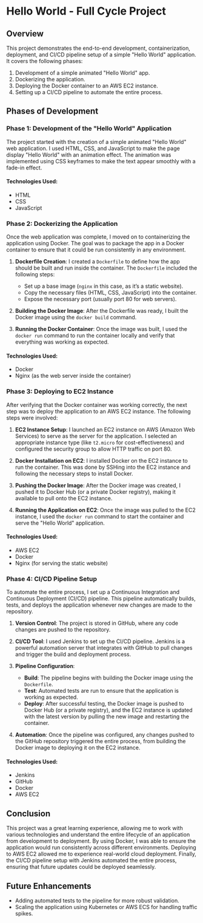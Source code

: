 # Hello World - Full Cycle Project

## Overview
This project demonstrates the end-to-end development, containerization, deployment, and CI/CD pipeline setup of a simple "Hello World" application. It covers the following phases:
1. Development of a simple animated "Hello World" app.
2. Dockerizing the application.
3. Deploying the Docker container to an AWS EC2 instance.
4. Setting up a CI/CD pipeline to automate the entire process.

## Phases of Development

### Phase 1: Development of the "Hello World" Application
The project started with the creation of a simple animated "Hello World" web application. I used HTML, CSS, and JavaScript to make the page display "Hello World" with an animation effect. The animation was implemented using CSS keyframes to make the text appear smoothly with a fade-in effect.

#### Technologies Used:
- HTML
- CSS
- JavaScript

### Phase 2: Dockerizing the Application
Once the web application was complete, I moved on to containerizing the application using Docker. The goal was to package the app in a Docker container to ensure that it could be run consistently in any environment.

1. **Dockerfile Creation**: I created a `Dockerfile` to define how the app should be built and run inside the container. The `Dockerfile` included the following steps:
   - Set up a base image (`nginx` in this case, as it’s a static website).
   - Copy the necessary files (HTML, CSS, JavaScript) into the container.
   - Expose the necessary port (usually port 80 for web servers).

2. **Building the Docker Image**: After the Dockerfile was ready, I built the Docker image using the `docker build` command.

3. **Running the Docker Container**: Once the image was built, I used the `docker run` command to run the container locally and verify that everything was working as expected.

#### Technologies Used:
- Docker
- Nginx (as the web server inside the container)

### Phase 3: Deploying to EC2 Instance
After verifying that the Docker container was working correctly, the next step was to deploy the application to an AWS EC2 instance. The following steps were involved:

1. **EC2 Instance Setup**: I launched an EC2 instance on AWS (Amazon Web Services) to serve as the server for the application. I selected an appropriate instance type (like `t2.micro` for cost-effectiveness) and configured the security group to allow HTTP traffic on port 80.

2. **Docker Installation on EC2**: I installed Docker on the EC2 instance to run the container. This was done by SSHing into the EC2 instance and following the necessary steps to install Docker.

3. **Pushing the Docker Image**: After the Docker image was created, I pushed it to Docker Hub (or a private Docker registry), making it available to pull onto the EC2 instance.

4. **Running the Application on EC2**: Once the image was pulled to the EC2 instance, I used the `docker run` command to start the container and serve the "Hello World" application.

#### Technologies Used:
- AWS EC2
- Docker
- Nginx (for serving the static website)

### Phase 4: CI/CD Pipeline Setup
To automate the entire process, I set up a Continuous Integration and Continuous Deployment (CI/CD) pipeline. This pipeline automatically builds, tests, and deploys the application whenever new changes are made to the repository.

1. **Version Control**: The project is stored in GitHub, where any code changes are pushed to the repository.

2. **CI/CD Tool**: I used Jenkins to set up the CI/CD pipeline. Jenkins is a powerful automation server that integrates with GitHub to pull changes and trigger the build and deployment process.

3. **Pipeline Configuration**:
   - **Build**: The pipeline begins with building the Docker image using the `Dockerfile`.
   - **Test**: Automated tests are run to ensure that the application is working as expected.
   - **Deploy**: After successful testing, the Docker image is pushed to Docker Hub (or a private registry), and the EC2 instance is updated with the latest version by pulling the new image and restarting the container.

4. **Automation**: Once the pipeline was configured, any changes pushed to the GitHub repository triggered the entire process, from building the Docker image to deploying it on the EC2 instance.

#### Technologies Used:
- Jenkins
- GitHub
- Docker
- AWS EC2

## Conclusion
This project was a great learning experience, allowing me to work with various technologies and understand the entire lifecycle of an application from development to deployment. By using Docker, I was able to ensure the application would run consistently across different environments. Deploying to AWS EC2 allowed me to experience real-world cloud deployment. Finally, the CI/CD pipeline setup with Jenkins automated the entire process, ensuring that future updates could be deployed seamlessly.

## Future Enhancements
- Adding automated tests to the pipeline for more robust validation.
- Scaling the application using Kubernetes or AWS ECS for handling traffic spikes.
